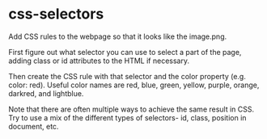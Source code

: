 # css-selectors

Add CSS rules to the webpage so that it looks like the image.png.

First figure out what selector you can use to select a part of the page, adding class or id attributes to the HTML if necessary.

Then create the CSS rule with that selector and the color property (e.g. color: red). Useful color names are red, blue, green, yellow, purple, orange, darkred, and lightblue.

Note that there are often multiple ways to achieve the same result in CSS. Try to use a mix of the different types of selectors- id, class, position in document, etc.

